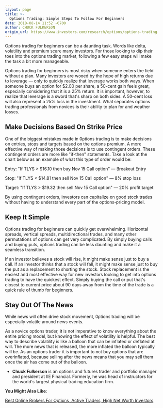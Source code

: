```yaml
---
layout: page
title: >-
  Options Trading: Simple Steps To Follow For Beginners
date: 2018-08-14 11:52 -0700
author: CHUCK FULKERSON
origin_url: https://www.investors.com/research/options/options-trading-simple-steps-to-follow-for-beginners/
---
```






Options trading for beginners can be a daunting task. Words like delta, volatility and premium scare many investors. For those looking to dip their toes into the options trading market, following a few easy steps will make the task a bit more manageable.




Options trading for beginners is most risky when someone enters the field without a plan. Many investors are wooed by the hope of high returns due to leverage — only to quickly realize that leverage works both ways. When someone buys an option for $2.00 per share, a 50-cent gain feels great, especially considering that it is a 25% return. It is important, however, to realize that leverage is a sword that's sharp on both sides. A 50-cent loss will also represent a 25% loss in the investment. What separates options trading professionals from novices is their ability to plan for and weather losses.


Make Decisions Based On Strike Price
------------------------------------


One of the biggest mistakes made in 0ptions trading is to make decisions on entries, stops and targets based on the options premium. A more effective way of making those decisions is to use contingent orders. These contingent orders are more like "if-then" statements. Take a look at the chart below as an example of what this type of order would be:


Entry: "If TLYS > $16.10 then buy Nov 15 Call option" — Breakout Entry


Stop: "If TLYS < $14.81 then sell Nov 15 Call option" — 8% stop loss


Target: "If TLYS > $19.32 then sell Nov 15 Call option" — 20% profit target



By using contingent orders, investors can capitalize on good stock trades without having to understand every part of the options-pricing model.


Keep It Simple
--------------


Options trading for beginners can quickly get overwhelming. Horizontal spreads, vertical spreads, multidirectional trades, and many other permutations of options can get very complicated. By simply buying calls and buying puts, options trading can be less daunting and make it a seamless transition.


If an investor believes a stock will rise, it might make sense just to buy a call. If an investor thinks that a stock will fall, it might make sense just to buy the put as a replacement to shorting the stock. Stock replacement is the easiest and most effective way for new investors looking to get into options trading to have the quickest effect. Simply buying the call or put that's closest to current price about 90 days away from the time of the trade is a quick rule of thumb for beginners.


Stay Out Of The News
--------------------


While news will often drive stock movement, 0ptions trading will be especially volatile around news events.


As a novice options trader, it is not imperative to know everything about the entire pricing model, but knowing the effect of volatility is helpful. The best way to describe volatility is like a balloon that can be inflated or deflated at will. The more news that is released, the more inflated the balloon typically will be. As an options trader it is important to not buy options that are overinflated, because selling after the news means that you may sell them once the air has come out of the balloon.


* **Chuck Fulkerson** is an options and futures trader and portfolio manager and president at IIE Financial. Formerly, he was head of instructors for the world's largest physical trading education firm.


**You Might Also Like**:


[Best Online Brokers For Options, Active Traders, High Net Worth Investors](https://www.investors.com/news/best-online-brokers/best-online-brokers-for-options-active-traders-etfs-high-net-worth-investors/)




